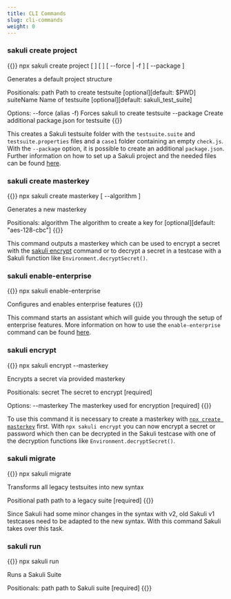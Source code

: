 ```yaml
---
title: CLI Commands
slug: cli-commands
weight: 0
---
```


### sakuli create project
{{<highlight bash>}}
npx sakuli create project [ <path> ] [ <suiteName> ] [ --force | -f ] [ --package ]


Generates a default project structure


Positionals:
  path                  Path to create testsuite                                    [optional][default: $PWD]
  suiteName             Name of testsuite                                           [optional][default: sakuli_test_suite]
  
Options:
  --force (alias -f)    Forces sakuli to create testsuite
  --package             Create additional package.json for testsuite
{{</highlight>}}

This creates a Sakuli testsuite folder with the `testsuite.suite` and `testsuite.properties` files and a `case1` folder
containing an empty `check.js`. With the `--package` option, it is possible to create an additional `package.json`.
Further information on how to set up a Sakuli project and the needed files can be found [here](../docs/100_writing-tests#setup-and-configuration).


### sakuli create masterkey
{{<highlight bash>}}
npx sakuli create masterkey [ --algorithm ]


Generates a new masterkey


Positionals:
  algorithm             The algorithm to create a key for                           [optional][default: "aes-128-cbc"]
{{</highlight>}}

This command outputs a masterkey which can be used to encrypt a secret with the [sakuli encrypt](#sakuli-encrypt)
command or to decrypt a secret in a testcase with a Sakuli function like `Environment.decryptSecret()`.

  
### sakuli enable-enterprise
{{<highlight bash>}}
npx sakuli enable-enterprise


Configures and enables enterprise features
{{</highlight>}}

This command starts an assistant which will guide you through the setup of enterprise features. More information on how
to use the `enable-enterprise` command can be found [here](../enterprise#assisted-setup).

### sakuli encrypt
{{<highlight bash>}}
npx sakuli encrypt <secret> --masterkey


Encrypts a secret via provided masterkey


Positionals:
  secret                The secret to encrypt                                       [required]
  
Options:
  --masterkey           The masterkey used for encryption                           [required]
{{</highlight>}}

To use this command it is necessary to create a masterkey with [`npx create masterkey`](#sakuli-create-masterkey) first.
With `npx sakuli encrypt` you can now encrypt a secret or password which then can be decrypted in the Sakuli testcase
with one of the decryption functions like `Environment.decryptSecret()`. 

### sakuli migrate
{{<highlight bash>}}
npx sakuli migrate <path>


Transforms all legacy testsuites into new syntax


Positional
  path                  path to a legacy suite                                      [required]
{{</highlight>}}

Since Sakuli had some minor changes in the syntax with v2, old Sakuli v1 testcases need to be adapted to the new syntax.
With this command Sakuli takes over this task. 

### sakuli run
{{<highlight bash>}}
npx sakuli run <path>


Runs a Sakuli Suite


Positionals:
  path                  path to Sakuli suite                                        [required]
{{</highlight>}}
